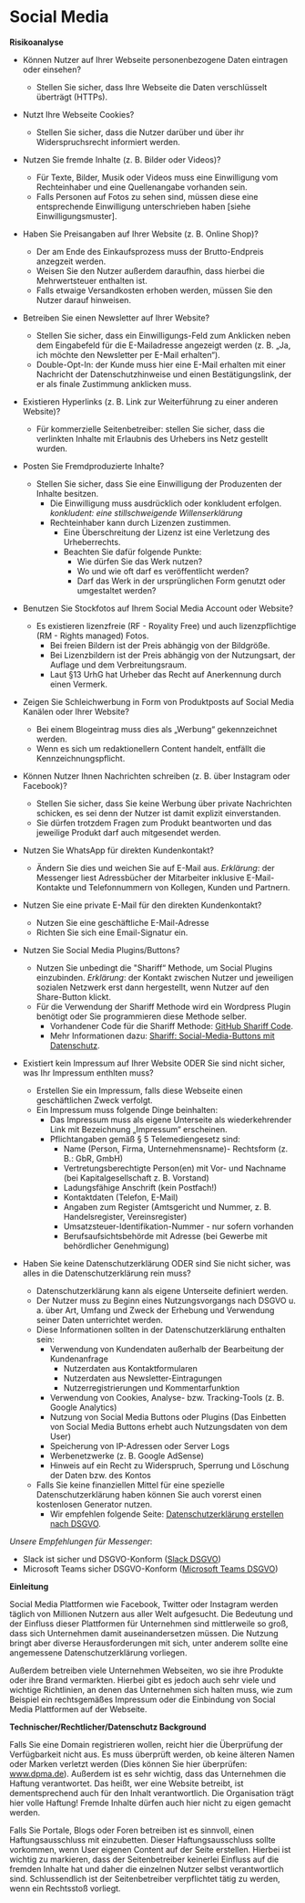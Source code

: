 # Social Media

**Risikoanalyse**

* Können Nutzer auf Ihrer Webseite personenbezogene Daten eintragen oder einsehen?
  	* Stellen Sie sicher, dass Ihre Webseite die Daten verschlüsselt überträgt (HTTPs).
* Nutzt Ihre Webseite Cookies?
  	* Stellen Sie sicher, dass die Nutzer darüber und über ihr Widerspruchsrecht informiert werden.
* Nutzen Sie fremde Inhalte (z. B. Bilder oder Videos)?
	* Für Texte, Bilder, Musik oder Videos muss eine Einwilligung vom Rechteinhaber und eine Quellenangabe vorhanden sein.
	* Falls Personen auf Fotos zu sehen sind, müssen diese eine entsprechende Einwilligung unterschrieben haben [siehe Einwilligungsmuster].
* Haben Sie Preisangaben auf Ihrer Website (z. B. Online Shop)?
	* Der  am Ende des Einkaufsprozess muss der Brutto-Endpreis anzegzeit werden.
	* Weisen Sie den Nutzer außerdem daraufhin, dass hierbei die Mehrwertsteuer enthalten ist.
	* Falls etwaige Versandkosten erhoben werden, müssen Sie den Nutzer darauf hinweisen.

* Betreiben Sie einen Newsletter auf Ihrer Website?
	* Stellen Sie sicher, dass ein Einwilligungs-Feld zum Anklicken neben dem Eingabefeld für die E-Mailadresse angezeigt werden (z. B. „Ja, ich möchte den Newsletter per E-Mail erhalten“).
	* Double-Opt-In: der Kunde muss hier eine E-Mail erhalten mit einer Nachricht der Datenschutzhinweise und einen Bestätigungslink, der er als finale Zustimmung anklicken muss.
* Existieren Hyperlinks (z. B. Link zur Weiterführung zu einer anderen Website)?
	* Für kommerzielle Seitenbetreiber: stellen Sie sicher, dass die verlinkten Inhalte mit Erlaubnis des Urhebers ins Netz gestellt wurden.
* Posten Sie Fremdproduzierte Inhalte?
	* Stellen Sie sicher, dass Sie eine Einwilligung der Produzenten der Inhalte besitzen.
		* Die Einwilligung muss ausdrücklich oder konkludent erfolgen.
		*konkludent: eine stillschweigende Willenserklärung*
		* Rechteinhaber kann durch Lizenzen zustimmen.
			* Eine Überschreitung der Lizenz ist eine Verletzung des Urheberrechts.
			* Beachten Sie dafür folgende Punkte:
				* Wie dürfen Sie das Werk nutzen?
				* Wo und wie oft darf es veröffentlicht werden?
				* Darf das Werk in der ursprünglichen Form genutzt oder umgestaltet werden?
* Benutzen Sie Stockfotos auf Ihrem Social Media Account oder Website?
	* Es existieren lizenzfreie (RF - Royality Free) und auch lizenzpflichtige (RM - Rights managed) Fotos.
		* Bei freien Bildern ist der Preis abhängig von der Bildgröße.
		* Bei Lizenzbildern ist der Preis abhängig von der Nutzungsart, der Auflage und dem Verbreitungsraum.
		* Laut §13 UrhG hat Urheber das Recht auf Anerkennung durch einen Vermerk.
* Zeigen Sie Schleichwerbung in Form von Produktposts auf Social Media Kanälen oder Ihrer Website?
	* Bei einem Blogeintrag muss dies als „Werbung“ gekennzeichnet werden.
	* Wenn es sich um redaktionellern Content handelt, entfällt die Kennzeichnungspflicht.
* Können Nutzer Ihnen Nachrichten schreiben (z. B. über Instagram oder Facebook)?
	* Stellen Sie sicher, dass Sie keine Werbung über private Nachrichten schicken, es sei denn der Nutzer ist damit explizit einverstanden.
	* Sie dürfen trotzdem Fragen zum Produkt beantworten und das jeweilige Produkt darf auch mitgesendet werden.
* Nutzen Sie WhatsApp für direkten Kundenkontakt?
	* Ändern Sie dies und weichen Sie auf E-Mail aus.
	*Erklärung*: der Messenger liest Adressbücher der Mitarbeiter inklusive E-Mail-Kontakte und Telefonnummern von Kollegen, Kunden und Partnern.
* Nutzen Sie eine private E-Mail für den direkten Kundenkontakt?
	* Nutzen Sie eine geschäftliche E-Mail-Adresse
	* Richten Sie sich eine Email-Signatur ein.
* Nutzen Sie Social Media Plugins/Buttons?
	* Nutzen Sie unbedingt die "Shariff“ Methode, um Social Plugins einzubinden.
	*Erklärung*: der Kontakt zwischen Nutzer und jeweiligen sozialen Netzwerk erst dann hergestellt, wenn Nutzer auf den Share-Button klickt.
	* Für die Verwendung der Shariff Methode wird ein Wordpress Plugin benötigt oder Sie programmieren diese Methode selber.
		* Vorhandener Code für die Shariff Methode: [GitHub Shariff Code](https://github.com/heiseonline/shariff).
		* Mehr Informationen dazu: [Shariff: Social-Media-Buttons mit Datenschutz](https://www.heise.de/ct/artikel/Shariff-Social-Media-Buttons-mit-Datenschutz-2467514.html).	
* Existiert kein Impressum auf Ihrer Website ODER Sie sind nicht sicher, was Ihr Impressum enthlten muss?
	* Erstellen Sie ein Impressum, falls diese Webseite einen geschäftlichen Zweck verfolgt.
	* Ein Impressum muss folgende Dinge beinhalten:
		* Das Impressum muss als eigene Unterseite als wiederkehrender Link mit Bezeichnung „Impressum“ erscheinen.
		* Pflichtangaben gemäß § 5 Telemediengesetz sind:
			* Name (Person, Firma, Unternehmensname)- Rechtsform (z. B.: GbR, GmbH)
			* Vertretungsberechtigte Person(en) mit Vor- und Nachname (bei Kapitalgesellschaft z. B. Vorstand)
			* Ladungsfähige Anschrift (kein Postfach!)
			* Kontaktdaten (Telefon, E-Mail)
			* Angaben zum Register (Amtsgericht und Nummer, z. B. Handelsregister, Vereinsregister)
			* Umsatzsteuer-Identifikation-Nummer - nur sofern vorhanden
			* Berufsaufsichtsbehörde mit Adresse (bei Gewerbe mit behördlicher Genehmigung)
* Haben Sie keine Datenschutzerklärung ODER sind Sie nicht sicher, was alles in die Datenschutzerklärung rein muss?
	* Datenschutzerklärung kann als eigene Unterseite definiert werden.
	* Der Nutzer muss zu Beginn eines Nutzungsvorgangs nach DSGVO u. a. über Art, Umfang und Zweck der Erhebung und Verwendung seiner Daten unterrichtet werden.
	* Diese Informationen sollten in der Datenschutzerklärung enthalten sein:
		* Verwendung von Kundendaten außerhalb der Bearbeitung der Kundenanfrage
			* Nutzerdaten aus Kontaktformularen
			* Nutzerdaten aus Newsletter-Eintragungen
			* Nutzerregistrierungen und Kommentarfunktion
		* Verwendung von Cookies, Analyse- bzw. Tracking-Tools (z. B. Google Analytics)
		* Nutzung von Social Media Buttons oder Plugins (Das Einbetten von Social Media Buttons erhebt auch Nutzungsdaten von dem User)
		* Speicherung von IP-Adressen oder Server Logs
		* Werbenetzwerke (z. B. Google AdSense)
		* Hinweis auf ein Recht zu Widerspruch, Sperrung und Löschung der Daten bzw. des Kontos
	* Falls Sie keine finanziellen Mittel für eine spezielle Datenschutzerklärung haben können Sie auch vorerst einen kostenlosen Generator nutzen.
		* Wir empfehlen folgende Seite: [Datenschutzerklärung erstellen nach DSGVO](https://www.e-recht24.de/muster-datenschutzerklaerung.html).

*Unsere Empfehlungen für Messenger*:
* Slack ist sicher und DSGVO-Konform ([Slack DSGVO](https://slack.com/intl/de-de/gdpr))
* Microsoft Teams sicher DSGVO-Konform ([Microsoft Teams DSGVO](https://support.office.com/de-de/article/datenschutzgrundverordnung-dsgv-und-teams-free-bdf2e378-da6b-48d9-a13d-44917c6ee90a))

**Einleitung**

Social Media Plattformen wie Facebook, Twitter oder Instagram werden täglich von Millionen Nutzern aus aller Welt aufgesucht. Die Bedeutung und der Einfluss dieser Plattformen für Unternehmen sind mittlerweile so groß, dass sich Unternehmen damit auseinandersetzen müssen.
Die Nutzung bringt aber diverse Herausforderungen mit sich, unter anderem sollte eine angemessene Datenschutzerklärung vorliegen.

Außerdem betreiben viele Unternehmen Webseiten, wo sie ihre Produkte oder ihre Brand vermarkten. Hierbei gibt es jedoch auch sehr viele und wichtige Richtlinien, an denen das Unternehmen sich halten muss, wie zum Beispiel ein rechtsgemäßes Impressum oder die Einbindung von Social Media Plattformen auf der Webseite.

**Technischer/Rechtlicher/Datenschutz Background**

Falls Sie eine Domain registrieren wollen, reicht hier die Überprüfung der Verfügbarkeit nicht aus. Es muss überprüft werden, ob keine älteren Namen oder Marken verletzt werden (Dies können Sie hier überprüfen: www.dpma.de).
Außerdem ist es sehr wichtig, dass das Unternehmen die Haftung verantwortet. Das heißt, wer eine Website betreibt, ist dementsprechend auch für den Inhalt verantwortlich. Die Organisation trägt hier volle Haftung!
Fremde Inhalte dürfen auch hier nicht zu eigen gemacht werden.

Falls Sie Portale, Blogs oder Foren betreiben ist es sinnvoll, einen Haftungsausschluss mit einzubetten. Dieser Haftungsausschluss sollte vorkommen, wenn User eigenen Content auf der Seite erstellen. Hierbei ist wichtig zu markieren, dass der Seitenbetreiber keinerlei Einfluss auf die fremden Inhalte hat und daher die einzelnen Nutzer selbst verantwortlich sind. Schlussendlich ist der Seitenbetreiber verpflichtet tätig zu werden, wenn ein Rechtsstoß vorliegt.


